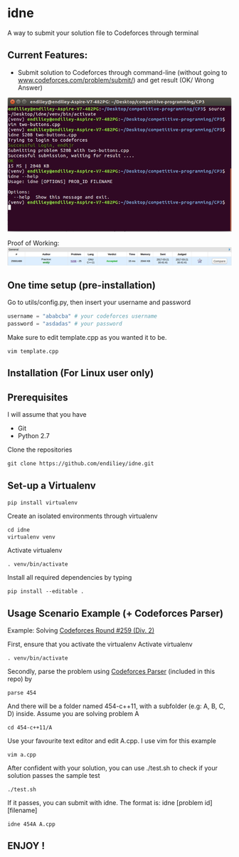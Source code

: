 # idne
A way to submit your solution file to Codeforces through terminal

## Current Features:
* Submit solution to Codeforces through command-line (without going to www.codeforces.com/problem/submit/) and get result (OK/ Wrong Answer)

![Screenshot of Test Usage](img/demo1.jpg)

Proof of Working:
![Proof of Working](img/demo2.jpg)

## One time setup (pre-installation)

Go to utils/config.py, then insert your username and password
```python
username = "ababcba" # your codeforces username
password = "asdadas" # your password
```

Make sure to edit template.cpp as you wanted it to be.
```
vim template.cpp
```


## Installation (For Linux user only)

Prerequisites
-------------

I will assume that you have

* Git
* Python 2.7

Clone the repositories

```
git clone https://github.com/endiliey/idne.git
```

Set-up a Virtualenv
----------

```
pip install virtualenv
```

Create an isolated environments through virtualenv

```
cd idne
virtualenv venv
```

Activate virtualenv
```
. venv/bin/activate
```

Install all required dependencies by typing
```
pip install --editable .
```

Usage Scenario Example (+ Codeforces Parser)
----------



Example: Solving [Codeforces Round #259 (Div. 2)](http://codeforces.com/contest/454)

First, ensure that you activate the virtualenv
Activate virtualenv
```
. venv/bin/activate
```

Secondly, parse the problem using [Codeforces Parser](https://github.com/johnathan79717/codeforces-parser) (included in this repo) by

```
parse 454
```

And there will be a folder named 454-c++11, with a subfolder (e.g: A, B, C, D) inside. Assume you are solving problem A
```
cd 454-c++11/A
```

Use your favourite text editor and edit A.cpp. I use vim for this example
```
vim a.cpp
```

After confident with your solution, you can use ./test.sh to check if your solution passes the sample test
```
./test.sh
```

If it passes, you can submit with idne. The format is: idne [problem id] [filename]
```
idne 454A A.cpp
```

## ENJOY !
